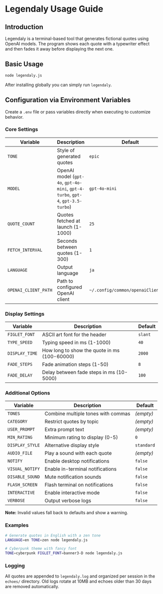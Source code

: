 # Legendaly Usage Guide

## Introduction

Legendaly is a terminal-based tool that generates fictional quotes using OpenAI models. The program shows each quote with a typewriter effect and then fades it away before displaying the next one.

## Basic Usage

```bash
node legendaly.js
```
After installing globally you can simply run `legendaly`.

## Configuration via Environment Variables

Create a `.env` file or pass variables directly when executing to customize behavior.

### Core Settings

| Variable | Description | Default |
|----------|-------------|---------|
| `TONE` | Style of generated quotes | `epic` |
| `MODEL` | OpenAI model (`gpt-4o`, `gpt-4o-mini`, `gpt-4-turbo`, `gpt-4`, `gpt-3.5-turbo`) | `gpt-4o-mini` |
| `QUOTE_COUNT` | Quotes fetched at launch (1-1000) | `25` |
| `FETCH_INTERVAL` | Seconds between quotes (1-300) | `1` |
| `LANGUAGE` | Output language | `ja` |
| `OPENAI_CLIENT_PATH` | Path to configured OpenAI client | `~/.config/common/openaiClients.js` |

### Display Settings

| Variable | Description | Default |
|----------|-------------|---------|
| `FIGLET_FONT` | ASCII art font for the header | `slant` |
| `TYPE_SPEED` | Typing speed in ms (1-1000) | `40` |
| `DISPLAY_TIME` | How long to show the quote in ms (100-60000) | `2000` |
| `FADE_STEPS` | Fade animation steps (1-50) | `8` |
| `FADE_DELAY` | Delay between fade steps in ms (10-5000) | `100` |

### Additional Options

| Variable | Description | Default |
|----------|-------------|---------|
| `TONES` | Combine multiple tones with commas | *(empty)* |
| `CATEGORY` | Restrict quotes by topic | *(empty)* |
| `USER_PROMPT` | Extra prompt text | *(empty)* |
| `MIN_RATING` | Minimum rating to display (0-5) | `0` |
| `DISPLAY_STYLE` | Alternative display style | `standard` |
| `AUDIO_FILE` | Play a sound with each quote | *(empty)* |
| `NOTIFY` | Enable desktop notifications | `false` |
| `VISUAL_NOTIFY` | Enable in-terminal notifications | `false` |
| `DISABLE_SOUND` | Mute notification sounds | `false` |
| `FLASH_SCREEN` | Flash terminal on notifications | `false` |
| `INTERACTIVE` | Enable interactive mode | `false` |
| `VERBOSE` | Output verbose logs | `false` |

**Note:** Invalid values fall back to defaults and show a warning.

### Examples

```bash
# Generate quotes in English with a zen tone
LANGUAGE=en TONE=zen node legendaly.js

# Cyberpunk theme with fancy font
TONE=cyberpunk FIGLET_FONT=banner3-D node legendaly.js
```

### Logging

All quotes are appended to `legendaly.log` and organized per session in the `echoes/` directory. Old logs rotate at 10MB and echoes older than 30 days are removed automatically.

